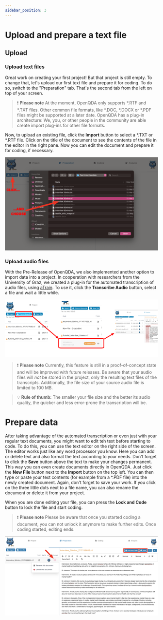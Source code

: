 ```yaml
---
sidebar_position: 3
---
```


# Upload and prepare a text file

## Upload

### Upload text files
Great work on creating your first project! But that project is still empty. To change that, let's upload our first text file and prepare it for coding. To do so, switch to the "Preparation" tab. That's the second tab from the left on top of your screen.

> :exclamation: **Please note** At the moment, OpenQDA only supports *.RTF and *.TXT files. Other common file formats, like *.DOC, *.DOCX or *.PDF files might be supported at a later date. OpenQDA has a plug-in architecture: We, you, or other people in the community are able create import plug-ins for other file formats.

Now, to upload an existing file, click the **Import** button to select a *.TXT or *.RTF file. Click on the title of the document to see the contents of the file in the editor in the right pane. Now you can edit the document and prepare it for coding, if necessary.

![Importing a document file into OpenQDA](../../static/img/document_selection_96dpi.png "Importing a document file")

### Upload audio files

With the Pre-Release of OpenQDA, we also implemented another option to import data into a project. In cooperation with researchers from the University of Graz, we created a plug-in for the automated transcription of audio files, using [aTrain](https://papers.ssrn.com/sol3/papers.cfm?abstract_id=4594103). To use it, click the **Transcribe Audio** button, select a file and wait a little while.

![Importing an audio file into OpenQDA](../../static/img/import_audio_96dpi.png "Importing an audio file")

> :exclamation: **Please note** Currently, this feature is still in a proof-of-concept state and will be improved with future releases. Be aware that your audio files will *not* be stored in the project, only the resulting text files of the transcripts. Additionally, the file size of your source audio file is limited to 100 MB.

> :bulb: **Rule of thumb:** The smaller your file size and the better its audio quality, the quicker and less error-prone the transcription will be. 

# Prepare data

After taking advantage of the automated transcription or even just with your regular text documents, you might want to edit teh text before starting to code. To do this, you can use the text editor on the right side of the screen. 
The editor works just like any word processor you know. Here you can add or delete text and also format the text according to your needs. Don't forget to click the **Save** button above the text to make your changes permanent. This way you can even create documents directly in OpenQDA. Just click the **New File** button next to the **Import** button on the top left. You can then type or paste your text contents (for example from a *.PDF file) into the newly created document. Again, don't forget to save your work.
If you click on the three little dots next to a file name, you can also rename the document or delete it from your project.

When you are done editing your file, you can press the **Lock and Code** button to lock the file and start coding.

> :exclamation: **Please note** Please be aware that once you started coding a document, you can not unlock it anymore to make further edits. Once coding started, editing ends.

![Editing a document file in OpenQDA](../../static/img/document_preparation_96dpi.png "Editing a document file")
